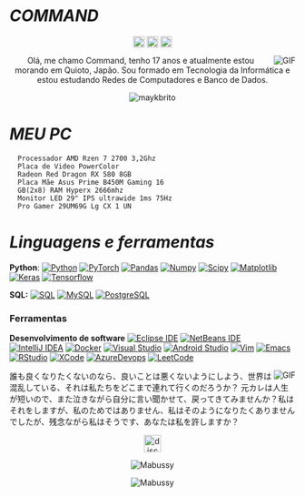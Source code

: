 #                                                                    *COMMAND*

<p align="center">
<a href="https://twitter.com/command40A71" target="blank"><img align="center" src="https://cdn.jsdelivr.net/npm/simple-icons@3.0.1/icons/twitter.svg" alt="Mabussy" height="20" width="20" /></a>
<a href="https://fb.com/lucaschelser" target="blank"><img align="center" src="https://cdn.jsdelivr.net/npm/simple-icons@3.0.1/icons/facebook.svg" alt="Mabussy" height="20" width="20" /></a>
<a href="https://instagram.com/Mabussy" target="blank"><img align="center" src="https://cdn.jsdelivr.net/npm/simple-icons@3.0.1/icons/instagram.svg" alt="Mabussy" height="20" width="20" /></a>
</p>

<img align="right" alt="GIF" src="https://64.media.tumblr.com/7e94056d253a2ff20973eae03c0af40d/tumblr_oab2hse3CW1va9n9to1_500.png" />

<p align="center">Olá, me chamo Command, tenho 17 anos e atualmente estou morando em Quioto, Japão. Sou formado em Tecnologia da Informática e estou estudando Redes de Computadores e Banco de Dados.
</p>

<p align="center"> <img src="https://komarev.com/ghpvc/?username=Mabussy" alt="maykbrito" /> </p>

#                                                                    *MEU PC*

      Processador AMD Rzen 7 2700 3,2Ghz 
      Placa de Video PowerColor
      Radeon Red Dragon RX 580 8GB 
      Placa Mãe Asus Prime B450M Gaming 16
      GB(2x8) RAM Hyperx 2666mhz
      Monitor LED 29" IPS ultrawide 1ms 75Hz
      Pro Gamer 29UM69G Lg CX 1 UN


#                                                                    *Linguagens e ferramentas*

  **Python**:
  [![Python](https://img.shields.io/badge/-Python-black?style=flat&logo=python&link=https://github.com/Mabussy/Python)](https://github.com/https://github.com/Mabussy/Python)
  [![PyTorch](https://img.shields.io/badge/-PyTorch-EE4C2C?style=flat&logo=PyTorch&logoColor=white&link=https://github.com/Mabussy/Python)](https://github.com/Mabussy/Python)
  [![Pandas](https://img.shields.io/badge/-Pandas-150458?style=flat&logo=Pandas&link=https://github.com/Mabussy/Python)](https://github.com/Mabussy/Python)
  [![Numpy](https://img.shields.io/badge/-Numpy-lightgray?style=flat&logo=Numpy&logoColor=white&link=https://github.com/Mabussy/Python)](https://github.com/Mabussy/Python)
  [![Scipy](https://img.shields.io/badge/-Scipy-blue?style=flat&logo=Scipy&logoColor=white&link=https://github.com/Mabussy/Python)](https://github.com/Mabussy/Python)
  [![Matplotlib](https://img.shields.io/badge/-Matplotlib-black?style=flat&logo=Matplotlib&logoColor=white&link=https://github.com/Mabussy/Python)](https://github.com/Mabussy/Python)
  [![Keras](https://img.shields.io/badge/-Keras-D00000?style=flat&logo=Keras&link=https://github.com/Mabussy/Python)](https://github.com/Mabussy/Python)
  [![Tensorflow](https://img.shields.io/badge/-Tensorflow-gray?style=flat&logo=tensorflow&link=https://github.com/Mabussy/Python)](https://github.com/Mabussy/Python) 

  **SQL:**
  [![SQL](https://img.shields.io/badge/-SQL-orange?style=flat&logo=sql&link=https://github.com/Mabussy)](https://github.com/Mabussy)
  [![MySQL](https://img.shields.io/badge/-MySQL-lightgray?style=flat&logo=mysql&link=https://github.com/Mabussy)](https://github.com/Mabussy)
  [![PostgreSQL](https://img.shields.io/badge/-PostgreSQL-blue?style=flat&logo=postgresql&link=https://github.com/Mabussy)](https://github.com/Mabussy)

### Ferramentas

**Desenvolvimento de software**
[![Eclipse IDE](https://img.shields.io/badge/-darkblue?style=flat&logo=Eclipse-IDE&logoColor=white&link=https://github.com/Mabussy "Eclipse IDE")](https://github.com/Mabussy)
[![NetBeans IDE](https://img.shields.io/badge/-1B6AC6?style=flat&logo=Apache-NetBeans-IDE&logoColor=white&link=https://github.com/Mabussy "NetBeans IDE")](https://github.com/Mabussy)
[![IntelliJ IDEA](https://img.shields.io/badge/-red?style=flat&logo=IntelliJ-IDEA&logoColor=white&link=https://github.com/Mabussy "IntelliJ IDEA")](https://github.com/Mabussy)
[![Docker](https://img.shields.io/badge/-2496ED?style=flat&logo=Docker&logoColor=white&link=https://github.com/Mabussy "Docker")](https://github.com/Mabussy)
[![Visual Studio](https://img.shields.io/badge/-007ACC?style=flat&logo=Visual-Studio-Code&logoColor=white&link=https://github.com/Mabussy "Visual Studio")](https://github.com/Mabussy)
[![Android Studio](https://img.shields.io/badge/-3DDC84?style=flat&logo=Android-Studio&logoColor=white&link=https://github.com/Mabussy "Android Studio" )](https://github.com/Mabussy)
[![Vim](https://img.shields.io/badge/-019733?style=flat&logo=Vim&logoColor=white&link=https://github.com/Mabussy "Vim")](https://github.com/Mabussy)
[![Emacs](https://img.shields.io/badge/-7F5AB6?style=flat&logo=GNU-Emacs&logoColor=white&link=https://github.com/Mabussy "Emacs")](https://github.com/Mabussy)
[![RStudio](https://img.shields.io/badge/-75AADB?style=flat&logo=RStudio&logoColor=white&link=https://github.com/Mabussy "RStudio")](https://github.com/Mabussy)
[![XCode](https://img.shields.io/badge/-1575F9?style=flat&logo=Xcode&logoColor=white&link=https://github.com/Mabussy "XCode")](https://github.com/Mabussy)
[![AzureDevops](https://img.shields.io/badge/-0175C2?style=flat&logo=azureDevops&logoColor=white&link=https://github.com/Mabussy "AzureDevops")](https://github.com/Mabussy)
[![LeetCode](https://img.shields.io/badge/-02569B?style=flat&logo=leetCode&logoColor=white&link=https://github.com/Mabussy "LeetCode")](https://github.com/Mabussy)



<img align="right" alt="GIF" src="https://nrpgnaruto-rpg.weebly.com/uploads/1/6/9/7/16974994/714639767.jpg" />
誰も良くなりたくないのなら、良いことは悪くないようにしよう、世界は混乱している、それは私たちをどこまで連れて行くのだろうか？ 元カレは人生が短いので、また泣きながら自分に言い聞かせて、戻ってきてみませんか？私はそれをしますが、私のためではありません、私はそのようになりたくありませんでしたが、残念ながら私はそうです、あなたは私を許しますか？
<p align="center">
<a href="https://discord.gg/RqaHAWzgGN" target="blank"><img align="center" src="https://simpleicons.org/icons/discord.svg" alt="discord" height="30" width="30"/></a>
</p>


<p align="center"><img src="https://github-readme-stats.vercel.app/api?username=Mabussy&theme=graywhite&show_icons=true" alt="Mabussy"/></p>

<p align="center"><img src="https://github-readme-stats.vercel.app/api/top-langs/?username=Mabussy&theme=graywhite&layout=compact&card_width=450" alt="Mabussy"/></p>


